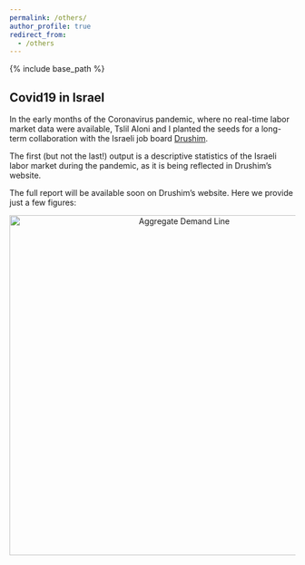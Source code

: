 ```yaml
---
permalink: /others/
author_profile: true
redirect_from:
  - /others
---
```


{% include base_path %}

## Covid19 in Israel

In the early months of the Coronavirus pandemic, where no real-time labor market data were available, Tslil Aloni and I planted the seeds for a long-term collaboration with the Israeli job board [Drushim](https://www.drushim.co.il/?ref=198&gclid=Cj0KCQiA5vb-BRCRARIsAJBKc6LCTqC58lQR2Quyk3jHGA8P2BH81-GFFFZYR7FbUFbXgg7WPMYAwW8aAk18EALw_wcB).

The first (but not the last!) output is a descriptive statistics of the Israeli labor market during the pandemic, as it is being reflected in Drushim’s website.

The full report will be available soon on Drushim’s website. Here we provide just a few figures:

<div>
    <a href="https://plotly.com/~tslilaloni/1/?share_key=uPAX3jzAXW7qrYYIZNHcVF" target="_blank" title="Aggregate Demand Line" style="display: block; text-align: center;"><img src="https://plotly.com/~tslilaloni/1.png?share_key=uPAX3jzAXW7qrYYIZNHcVF" alt="Aggregate Demand Line" style="max-width: 100%;width: 600px;"  width="600" onerror="this.onerror=null;this.src='https://plotly.com/404.png';" /></a>
    <script data-plotly="tslilaloni:1" sharekey-plotly="uPAX3jzAXW7qrYYIZNHcVF" src="https://plotly.com/embed.js" async></script>
</div>